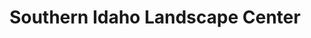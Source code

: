 ---
title: "Southern Idaho Landscape Center"
url: /filer/southern-idaho-landscape-center/
shop: Garten-Center
---